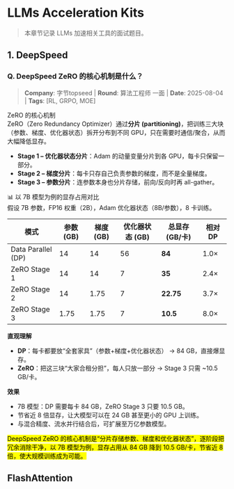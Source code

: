 # LLMs Acceleration Kits
> 本章节记录 LLMs 加速相关工具的面试题目。

## 1. DeepSpeed

### Q. DeepSpeed ZeRO 的核心机制是什么？
> **Company**: 字节topseed | **Round**: 算法工程师 一面 | **Date**: 2025-08-04 | **Tags**: [RL, GRPO, MOE]

ZeRO 的核心机制  
ZeRO（Zero Redundancy Optimizer）通过**分片 (partitioning)**，把训练三大块（参数、梯度、优化器状态）拆开分布到不同 GPU，只在需要时通信/聚合，从而大幅降低显存。

- **Stage 1 – 优化器状态分片**：Adam 的动量变量分片到各 GPU，每卡只保留一部分。  
- **Stage 2 – 梯度分片**：每卡只存自己负责参数的梯度，而不是全量梯度。  
- **Stage 3 – 参数分片**：连参数本身也分片存储，前向/反向时再 all-gather。  

📊 以 7B 模型为例的显存占用对比  
假设 7B 参数，FP16 权重（2B），Adam 优化器状态（8B/参数），8 卡训练。

| 模式                | 参数 (GB) | 梯度 (GB) | 优化器状态 (GB) | 总显存 (GB/卡) | 相对 DP |
|---------------------|-----------|-----------|-----------------|----------------|---------|
| Data Parallel (DP)  | 14        | 14        | 56              | **84**         | 1.0×    |
| ZeRO Stage 1        | 14        | 14        | 7               | **35**         | 2.4×    |
| ZeRO Stage 2        | 14        | 1.75      | 7               | **22.75**      | 3.7×    |
| ZeRO Stage 3        | 1.75      | 1.75      | 7               | **10.5**       | 8.0×    |

**直观理解**  
- **DP**：每卡都要放“全套家具”（参数+梯度+优化器状态） → 84 GB，直接爆显存。  
- **ZeRO**：把这三块“大家合租分担”，每人只放一部分 → Stage 3 只需 ~10.5 GB/卡。  


**效果**  
- 7B 模型：DP 需要每卡 84 GB，ZeRO Stage 3 只要 10.5 GB。  
- 节省近 8 倍显存，让大模型可以在 24 GB 甚至更小的 GPU 上训练。  
- 与混合精度、流水并行结合后，可扩展至万亿参数模型。

<mark>DeepSpeed ZeRO 的核心机制是“分片存储参数、梯度和优化器状态”，逐阶段把冗余消除干净，以 7B 模型为例，显存占用从 84 GB 降到 10.5 GB/卡，节省近 8 倍，使大规模训练成为可能。</mark>

## FlashAttention

